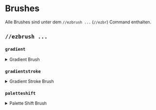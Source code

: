 # Brushes

Alle Brushes sind unter dem `//ezbrush ...` (`//ezbr`) Command enthalten.



## `//ezbrush ...`

### `gradient`

<details>

<summary>Gradient Brush</summary>

**`//ezbr gradient <Palette> [Radius] [Interpolation] [stärke] [-av] [-n <noise>] [-z <größe>] [-d <Distanz Funktion>]`**

Mit dem `gradient` brush können sie zunächst mit 2 Punkten eine Fläche definieren, innerhalb dieser Fläche kann mit einer gewünschten Blockpalette gemalt werden, die abstände zwischen den verschiedenen Blockarten wird durch die makierte Distanz bestimmt.

**<u>Linksklick</u> um eine Fläche an Ihrem Zielblock zu starten**\
**<u>Schleichen + Linksklick</u> um eine Fläche an der Spieler Position zu starten**\
**<u>Rechtsklick</u> um das Ende der Ebene am Zielblock festzulegen ODER um zu malen wenn die Fläche bereits festgelegt ist**\
**<u>Schleichen + Rechtsklick</u> um das Ende an der Spieler Position festzulegen ODER um zu malen wenn die Fläche bereits festgelegt ist**\
**<u>Zweithand Tauschen (Standart Taste F)</u> um zwischen GLOBAL und PER_ITEM aktiven Farbverläufen umzuschalten**

* **Palette**: Gibt die Palette für den Farbverlauf an.
* **Radius** (Standart: 8): Legt den Radius des Brushes fest.
* **Interpolation** (Standart: KEINE): Bestimmt die Art der Interpolation, die für den Farbverlauf verwendet wird.
* **Stärke** (Standart: 0.5): Stellt die Stärke der Interpolation ein, mit einem normalen Bereich von 0 bis 1.
* **-a**: Wenn aktiviert, kann der Gradient Luftblöcke ersetzen.
* **-v**: Deaktiviert die WorldEditCUI-Integration.
* **-n \<noise>** (Standart: `Weiß()`): Fügt dem Farbverlauf ein zugrunde liegendes Rauschen hinzu.
* **-z \<größe>** (Standart: 1): Bestimmt die größe des Rauschens.
* **-d \<Distanz Funktion>** (Standart: KEINE): Legt den Abstandsmodus fest, der den Pinsel so verändert, dass er auf der Grundlage des Abstands zum Ausgangsblock mit der angegebenen Abstandsfunktion arbeitet.

</details>

### `gradientstroke`

<details>

<summary>Gradient Stroke Brush</summary>

**`//ezbr gradientstroke <Palette> [Radius] [Interpolation] [stärke] [-adv] [-n <noise>] [-z <größe>]`**

Der `gradientstroke` brush erlaubt die Anwendung von Farbverläufen entlang eines durch die Auswahl von Punkten definierten Pfades (Strich).

**<u>Linksklick</u> um Punkte hinzuzufügen**\
**<u>Schleichen + Left Click</u> Um den letzten Punkt zu entfernen**\
**<u>Rechtsklick</u> um zu Bestätigen und den gradient stroke zu plazieren**\
**<u>Schleichen + Rechtsklick</u> um alle Punkte zu Löschen**\
**<u>Zweithand Tauschen (Standart Taste F)</u> Um zwischen GLOBAL und PER_ITEM zu wechseln**

* **Palette**: Gibt das Blockmuster für den Farbverlauf an.
* **Radius** (Standart: 8): Legt den Radius des Brushes fest.
* **Interpolation** (Standart: LINEAR): Bestimmt die Art der Interpolation, die für den Gradientenübergang verwendet wird.
* **Stärke** (Standart: 0.5): Stellt die Stärke der Interpolation ein, mit einem normalen Bereich von 0 bis 1.
* **-a**: Wenn aktiviert, kann der Gradient Luftblöcke ersetzen.
* **-d**: Aktiviert den Modus 'Abstand zur Mitte', der den Farbverlauf auf der Grundlage des Abstands zur Mitte der Strichlinie statt des Abstands entlang des Strichs verwendet.
* **-v**: Deaktiviert die WorldEditCUI-Integration.
* **-n \<noise>** (Standart: `Weiß()`): Fügt dem Gradienteneffekt ein zugrunde liegendes Noise hinzu.
* **-z \<scale>** (Standart: 1): Ändert die Skala des Noise.

</details>

### `paletteshift`

<details>

<summary>Palette Shift Brush</summary>

**`//ezbr paletteshift <Palette> [Radius] [Änderung]`**

Ersetzt Blöcke, die der Palette entsprechen, durch Palettenblöcke, die um den angegebenen Wert verschoben sind.
Bei einem Verschiebungswert von 2 werden zum Beispiel alle Objekte des ersten Palettenblocks durch den dritten ersetzt.

* **Palette**: Gibt das Blockmuster für den Farbverlauf an.
* **Radius** (Standart: 8): Legt den Radius des Brushes fest.
* **Änderung** (Standart: 1): Der Betrag, um den Blöcke innerhalb der Palette verschoben werden sollen

</details>
